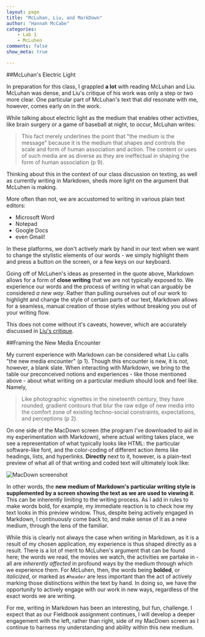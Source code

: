 ```yaml
---
layout: page  
title: "McLuhan, Liu, and MarkDown"  
author: "Hannah McCabe"  
categories:  
    - Lab 1  
    - McLuhen  
comments: false  
show_meta: true   

---
```


##McLuhan's Electric Light

In preparation for this class, I grappled **a lot** with reading McLuhan and Liu. McLuhan was dense, and Liu's critique of his work was only a step or two more clear. One particular part of McLuhan's text that *did* resonate with me, however, comes early on in the work. 

While talking about electric light as the medium that enables other activities, like brain surgery or a game of baseball at night, to occur, McLuhan writes:

>This fact merely underlines the point that "the medium is the message" because it is the medium that shapes and controls the scale and form of human association and action. The content or uses of such media are as diverse as they are ineffectual in shaping the form of human association (p 9).

Thinking about this in the context of our class discussion on texting, as well as currently writing in Markdown, sheds more light on the argument that McLuhen is making. 

More often than not, we are accustomed to writing in various plain text editors:

+ Microsoft Word
+ Notepad
+ Google Docs
+ even Gmail!

In these platforms, we don't actively mark by hand in our text when we want to change the stylistic elements of our words - we simply highlight them and press a button on the screen, or a few keys on our keyboard. 

Going off of McLuhen's ideas as presented in the quote above, Markdown allows for a form of **close writing** that we are not typically exposed to. We experience our words and the process of writing in what can arguably be considered *a new way*. Rather than pulling ourselves out of our work to highlight and change the style of certain parts of our text, Markdown allows for a seamless, manual creation of those styles without breaking you out of your writing flow. 

This does not come without it's caveats, however, which are accurately discussed in [Liu's critique](https://www.dropbox.com/s/keu6u2hy3kjhyf8/Liu-ImaginingtheNewMediaEncounter.pdf?dl=0).

##Framing the New Media Encounter

My current experience with Markdown can be considered what Liu calls "the new media encounter" (p 1). Though this encounter is new, it is *not*, however, a blank slate. When interacting with Markdown, we bring to the table our preconceived notions and experiences - like those mentioned above - about what writing on a particular medium should look and feel like. Namely,

>Like photographic vignettes in the nineteenth century, they have rounded, gradient contours that blur the raw edge of new media into the comfort zone of existing techno-social constraints, expectations, and perceptions (p 2).

On one side of the MacDown screen (the program I've downloaded to aid in my experimentation with Markdown), where actual writing takes place, we see a representation of what typically looks like HTML: the particular software-like font, and the color-coding of different action items like headings, lists, and hyperlinks. **Directly** next to it, however, is a plain-text preview of what all of that writing and coded text will ultimately look like:

![MacDown screenshot](https://cdn2.hubspot.net/hubfs/53/Screen%20Shot%202018-01-12%20at%2010.57.38%20PM.png)

In other words, the **new medium of Markdown's particular writing style is supplemented by a screen showing the text as we are used to viewing it**. This can be inherently limiting to the writing process. As I add in rules to make words bold, for example, my immediate reaction is to check how my text looks in this preview window. Thus, despite being actively engaged in Markdown, I continuously come back to, and make sense of it as a new medium, through the lens of the familiar.

While this is clearly not always the case when writing in Markdown, as it is a result of my chosen application, my experience is thus shaped directly as a result. There is a lot of merit to McLuhen's argument that can be found here; the words we read, the movies we watch, the activities we partake in - all are *inherently affected* in profound ways by the medium through which we experience them. For McLuhen, then, the words being **bolded**, or *italicized*, or marked as ` #header ` are less important than the act of actively marking those distinctions within the text by hand. In doing so, we have the opportunity to actively engage with our work in new ways, regardless of the exact words we are writing.

For me, writing in Markdown has been an interesting, but fun, challenge. I expect that as our Fieldbook assignment continues, I will develop a deeper engagement with the left, rather than right, side of my MacDown screen as I continue to harness my understanding and ability within this new medium.